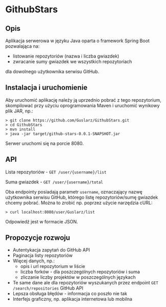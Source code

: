 # GithubStars
## Opis
Aplikacja serwerowa w języku Java oparta o framework Spring Boot pozwalająca na:
- listowanie repozytoriów (nazwa i liczba gwiazdek)
- zwracanie sumy gwiazdek we wszystkich repozytoriach

dla dowolnego użytkownika serwisu GitHub.

## Instalacja i uruchomienie
Aby uruchomić aplikację należy ją uprzednio pobrać z tego repozytorium, 
skompilować przy użyciu oprogramowania Maven i uruchomić wynikowy plik JAR, np.:
```shell script
> git clone https://github.com/Guslarz/GithubStars.git
> cd GithubStars
> mvn install
> java -jar target/github-stars-0.0.1-SNAPSHOT.jar
```
Serwer uruchomi się na porcie 8080.

## API
Lista repozytoriów - `GET /user/{username}/list`

Suma gwiazdek - `GET /user/{username}/total`

Oba endpointy posiadają parametr `username`, oznaczający nazwę użytkownika 
serwisu GitHub, którego listę repozytoriów/sumę gwiazdek chcemy pobrać.
Można to zrobić np. poprzez użycie narzędzia cURL:
```shell script
> curl localhost:8080/user/Guslarz/list
```
Odpowiedź jest w formacie JSON.

## Propozycje rozwoju
- Autentykacja zapytań do GitHub API
- Paginacja listy repozytoriów
- Więcej danych, np.:
    - opis i url repozytorium w liście
    - liczba forków - dla poszczególnych repozytoriów i suma
    - zliczanie liczby projektów w poszczególnych językach
- Te same dane ale dla repozytoriów wyszukanych przez endpoint `GET /search/repositories` GitHub API
- Lepsza obsługa błędów - informacja co poszło nie tak
- Interfejs graficzny, np. aplikacja internetowa lub mobilna 

